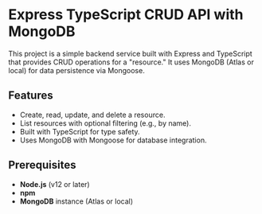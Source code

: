 # Express TypeScript CRUD API with MongoDB

This project is a simple backend service built with Express and TypeScript that provides CRUD operations for a "resource." It uses MongoDB (Atlas or local) for data persistence via Mongoose.

## Features

- Create, read, update, and delete a resource.
- List resources with optional filtering (e.g., by name).
- Built with TypeScript for type safety.
- Uses MongoDB with Mongoose for database integration.

## Prerequisites

- **Node.js** (v12 or later)
- **npm**
- **MongoDB** instance (Atlas or local)